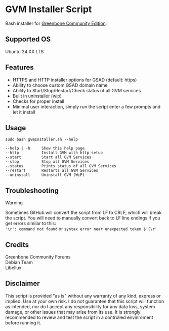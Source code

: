 # GVM Installer Script
Bash installer for [Greenbone Community Edition](https://greenbone.github.io/docs/latest/22.4/source-build/index.html).

## Supported OS
Ubuntu 24.XX LTS

## Features
- HTTPS and HTTP installer options for GSAD (default: https)
- Ability to choose custom GSAD domain name
- Ability to Start/Stop/Restart/Check status of all GVM services
- Built in uninstaller (wip)
- Checks for proper install
- Minimal user interaction, simply run the script enter a few prompts and let it install

## Usage
`sudo bash gvmInstaller.sh --help`
```
--help | -h     Show this help page
--http          Install GVM with http setup
--start         Start all GVM Services
--stop          Stop all GVM Services
--status        Prints status of all GVM Services
--restart       Restarts all GVM Services
--uninstall     Uninstall GVM (WiP)
```

## Troubleshooting
> [!WARNING]
> Sometimes GitHub will convert the script from LF to CRLF, which will break the script. You will need to manually convert back to LF line endings if you get errors similar to this: </br>
> `'\r': command not found` or `syntax error near unexpected token $'{\r'`


## Credits
Greenbone Community Forums</br>
Debian Team </br>
Libellux 

## Disclaimer
This script is provided "as is" without any warranty of any kind, express or implied. Use at your own risk. I do not guarantee that this script will function as intended, nor do I accept any responsibility for any data loss, system damage, or other issues that may arise from its use. It is strongly recommended to review and test the script in a controlled envinroment before running it.
